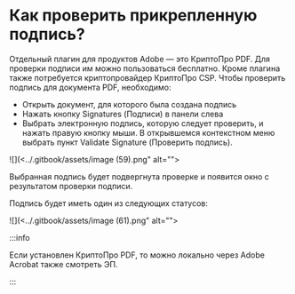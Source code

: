 # Как проверить прикрепленную подпись?

Отдельный плагин для продуктов Adobe — это КриптоПро PDF. Для проверки подписи им можно пользоваться бесплатно. Кроме плагина также потребуется криптопровайдер КриптоПро CSP. Чтобы проверить подпись для документа PDF, необходимо:

* Открыть документ, для которого была создана подпись
* Нажать кнопку Signatures (Подписи) в панели слева
* Выбрать электронную подпись, которую следует проверить, и нажать правую кнопку мыши. В открывшемся контекстном меню выбрать пункт Validate Signature (Проверить подпись).

![](<../.gitbook/assets/image (59).png" alt=""><figcaption></figcaption></figure>



Выбранная подпись будет подвергнута проверке и появится окно с результатом проверки подписи.

Подпись будет иметь один из следующих статусов:

![](<../.gitbook/assets/image (61).png" alt=""><figcaption></figcaption></figure>

:::info

Если установлен КриптоПро PDF, то можно локально через Adobe Acrobat также  смотреть ЭП.

:::
